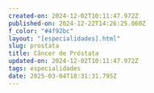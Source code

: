 ```yaml
---
created-on: 2024-12-02T10:11:47.972Z
published-on: 2024-12-22T14:26:25.060Z
f_color: "#4f92bc"
layout: "[especialidades].html"
slug: prostata
title: Câncer de Próstata
updated-on: 2024-12-02T10:11:47.972Z
tags: especialidades
date: 2025-03-04T18:31:31.795Z
---
```

